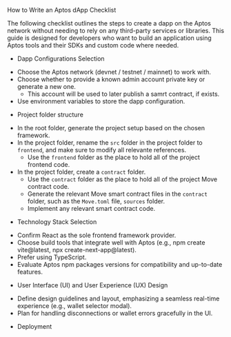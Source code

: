 How to Write an Aptos dApp Checklist

The following checklist outlines the steps to create a dapp on the Aptos network without needing to rely on any third-party services or libraries. This guide is designed for developers who want to build an application using Aptos tools and their SDKs and custom code where needed.

- Dapp Configurations Selection

* Choose the Aptos network (devnet / testnet / mainnet) to work with.
* Choose whether to provide a known admin account private key or generate a new one.
  - This account will be used to later publish a samrt contract, if exists.
* Use environment variables to store the dapp configuration.

- Project folder structure

* In the root folder, generate the project setup based on the chosen framework.
* In the project folder, rename the `src` folder in the project folder to `frontend`, and make sure to modify all relevante references.
  - Use the `frontend` folder as the place to hold all of the project frontend code.
* In the project folder, create a `contract` folder.
  - Use the `contract` folder as the place to hold all of the project Move contract code.
  - Generate the relevant Move smart contract files in the `contract` folder, such as the `Move.toml` file, `sources` folder.
  - Implement any relevant smart contract code.

- Technology Stack Selection

* Confirm React as the sole frontend framework provider.
* Choose build tools that integrate well with Aptos (e.g., npm create vite@latest, npx create-next-app@latest).
* Prefer using TypeScript.
* Evaluate Aptos npm packages versions for compatibility and up-to-date features.

- User Interface (UI) and User Experience (UX) Design

* Define design guidelines and layout, emphasizing a seamless real-time experience (e.g., wallet selector modal).
* Plan for handling disconnections or wallet errors gracefully in the UI.

<!-- TODO -->

- Deployment

<!-- * Aptos Build Account Setup and API Key Configuration
- Create a Build account:
  - Go to Aptos Build's official website and sign up with a valid email address.
  - Verify your account if prompted, and log in to the Build dashboard.
- Create a new application on Build:
  - In the dashboard, navigate to the Projects section and create a new project.
  - Provide a descriptive name for your project to easily identify it later.
- Generate Aptos Build API keys:
  - From within your newly created project, click on the "API Resource" section.
  - Provide a descriptive Resource Name to easily identify it later.
  - Select the Aptos network (devnet, testnet, mainnet) you intend to use the API Key with.
  - Provide a descriptive name for your API Key to easily identify it later.
  - Enable the Client usage option.
  – Obtain the Node API for both development and production environments.
- Store and manage your keys securely:
  – Do not embed API keys in publicly visible repositories.
  – Use environment variables or secure configuration management to protect your credentials. -->
